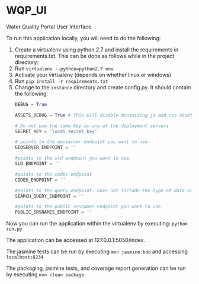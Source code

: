 # WQP_UI
Water Quality Portal User Interface

To run this application locally, you will need to do the following:

1. Create a virtualenv using python 2.7 and install the requirements in requirements.txt. This can be done as follows while in the project directory:
  1. Run `virtualenv --python=python2.7 env`
  2. Activate your virtualenv (depends on whether linux or windows)
  3. Run `pip install -r requirements.txt`
2. Change to the `instance` directory and create config.py. It should contain the following:
	```python
	DEBUG = True
	
	ASSETS_DEBUG = True # This will disable minimizing js and css assets but less files will still compile.
	
	# Do not use the same key as any of the deployment servers
	SECRET_KEY = 'local_secret_key'
	
	# points to the geoserver endpoint you want to use. 
	GEOSERVER_ENDPOINT = ''
	
	#points to the sld endpoint you want to use.
	SLD_ENDPOINT = ''
	
	#points to the codes endpoint
	CODES_ENDPOINT = ''
	
	#points to the query endpoint. Does not include the type of data or 'search' part of the endpoint
	SEARCH_QUERY_ENDPOINT = ''
	
	#points to the public srsnames endpoint you want to use.
	PUBLIC_SRSNAMES_ENDPOINT = ''
	```

Now you can run the application within the virtualenv by executing:
`python run.py`

The application can be accessed at 127.0.0.1:5050/index.

The jasmine tests can be run by executing `mvn jasmine:bdd` and accessing `localhost:8234`

The packaging, jasmine tests, and coverage report generation can be run by executing `mvn clean package`
